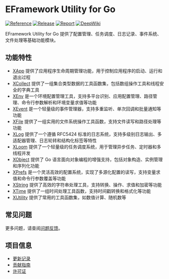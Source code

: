 # EFramework Utility for Go

[![Reference](https://pkg.go.dev/badge/github.com/eframework-org/GO.UTIL.svg)](https://pkg.go.dev/github.com/eframework-org/GO.UTIL)
[![Release](https://img.shields.io/github/v/tag/eframework-org/GO.UTIL)](https://github.com/eframework-org/GO.UTIL/tags)
[![Report](https://goreportcard.com/badge/github.com/eframework-org/GO.UTIL)](https://goreportcard.com/report/github.com/eframework-org/GO.UTIL)
[![DeepWiki](https://img.shields.io/badge/DeepWiki-Explore-blue)](https://deepwiki.com/eframework-org/GO.UTIL)

EFramework Utility for Go 提供了配置管理、任务调度、日志记录、事件系统、文件处理等基础功能模块。

## 功能特性

- [XApp](XApp/README.md) 提供了应用程序生命周期管理功能，用于控制应用程序的启动、运行和退出过程
- [XCollect](XCollect/README.md) 提供了一组集合类型数据的工具函数集，包括数组操作工具和线程安全的字典工具
- [XEnv](XEnv/README.md) 是一个环境配置管理工具，支持多平台识别、应用配置管理、路径管理、命令行参数解析和环境变量求值等功能
- [XEvent](XEvent/README.md) 是一个轻量级的事件管理器，支持多重监听、单次回调和批量通知等功能
- [XFile](XFile/README.md) 提供了一组实用的文件系统操作工具函数，支持文件读写和路径处理等功能
- [XLog](XLog/README.md) 提供了一个遵循 RFC5424 标准的日志系统，支持多级别日志输出、多适配器管理、日志轮转和结构化标签等特性
- [XLoom](XLoom/README.md) 提供了一个轻量级的任务调度系统，用于管理异步任务、定时器和多线程并发
- [XObject](XObject/README.md) 提供了 Go 语言面向对象编程的增强支持，包括对象构造、实例管理和序列化功能
- [XPrefs](XPrefs/README.md) 是一个灵活高效的配置系统，实现了多源化配置的读写，支持变量求值和命令行参数覆盖等功能
- [XString](XString/README.md) 提供了高效的字符串处理工具，支持转换、操作、求值和加密等功能
- [XTime](XTime/README.md) 提供了一组时间处理工具函数，支持时间戳转换和格式化等功能
- [XUtility](XUtility/README.md) 提供了常用的工具函数集，如数值计算、随机数等

## 常见问题

更多问题，请查阅[问题反馈](CONTRIBUTING.md#问题反馈)。

## 项目信息

- [更新记录](CHANGELOG.md)
- [贡献指南](CONTRIBUTING.md)
- [许可证](LICENSE)
